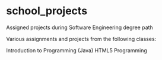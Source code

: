 # school_projects
Assigned projects during Software Engineering degree path


Various assignments and projects from the following classes:

Introduction to Programming (Java)
HTML5 Programming
